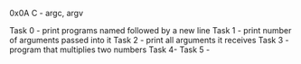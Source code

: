 0x0A C - argc, argv

Task 0 - print programs named followed by a new line Task 1 - print number of arguments passed into it Task 2 - print all arguments it receives Task 3 - program that multiplies two numbers Task 4- Task 5 - 
